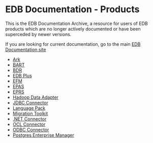 # EDB Documentation - Products

This is the EDB Documentation Archive, a resource for users of EDB products which are no longer actively documented or have been superceded by newer versions.

If you are looking for current documentation, go to the main [EDB Documentation site](https://enterprisedb.com/docs)

* [Ark](./ark-index.md)
* [BART](./bart-index.md)
* [BDR](./bdr-index.md)
* [EDB Plus](./edb_plus-index.md)
* [EFM](./efm-index.md)
* [EPAS](./epas-index.md)
* [EPRS](./eprs-index.md)
* [Hadoop Data Adapter](./hadoop_data_adapter-index.md)
* [JDBC Connector](./jdbc_connector-index.md)
* [Language Pack](./language_pack-index.md)
* [Migration Toolkit](./migration_toolkit-index.md)
* [.NET Connector](./net_connector-index.md)
* [OCL Connector](./ocl_connector-index.md)
* [ODBC Connector](./odbc_connector-index.md)
* [Postgres Enterprise Manager](./pem-index.md)

